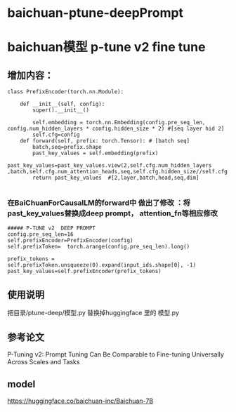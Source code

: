 # baichuan-ptune-deepPrompt

# baichuan模型 p-tune v2 fine tune

## 增加内容：

```
class PrefixEncoder(torch.nn.Module):

    def __init__(self, config):
        super().__init__()

        self.embedding = torch.nn.Embedding(config.pre_seq_len, config.num_hidden_layers * config.hidden_size * 2) #[seq layer hid 2]
        self.cfg=config
    def forward(self, prefix: torch.Tensor): # [batch seq]
        batch,seq=prefix.shape
        past_key_values = self.embedding(prefix)
        past_key_values=past_key_values.view(2,self.cfg.num_hidden_layers ,batch,self.cfg.num_attention_heads,seq,self.cfg.hidden_size//self.cfg.num_attention_heads)
        return past_key_values  #[2,layer,batch,head,seq,dim]
        
```


### 在BaiChuanForCausalLM的forward中 做出了修改 ：将past_key_values替换成deep prompt， attention_fn等相应修改
```
##### P-TUNE v2  DEEP PROMPT
config.pre_seq_len=16
self.prefixEncoder=PrefixEncoder(config)
self.prefixToken=  torch.arange(config.pre_seq_len).long()
```
```
prefix_tokens = self.prefixToken.unsqueeze(0).expand(input_ids.shape[0], -1)
past_key_values=self.prefixEncoder(prefix_tokens)
```

## 使用说明

把目录/ptune-deep/模型.py 替换掉huggingface 里的 模型.py

## 参考论文

P-Tuning v2: Prompt Tuning Can Be Comparable to Fine-tuning Universally Across Scales and Tasks

## model
https://huggingface.co/baichuan-inc/Baichuan-7B

